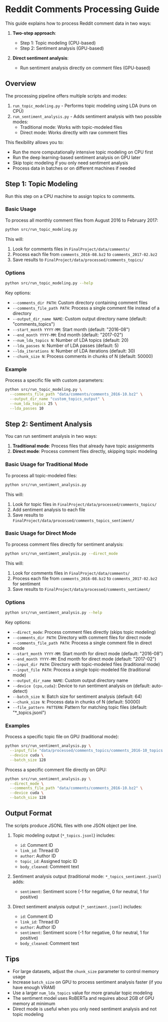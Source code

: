 # Reddit Comments Processing Guide

This guide explains how to process Reddit comment data in two ways:

1. **Two-step approach**:
   - Step 1: Topic modeling (CPU-based)
   - Step 2: Sentiment analysis (GPU-based)

2. **Direct sentiment analysis**:
   - Run sentiment analysis directly on comment files (GPU-based)

## Overview

The processing pipeline offers multiple scripts and modes:

1. `run_topic_modeling.py` - Performs topic modeling using LDA (runs on CPU)
2. `run_sentiment_analysis.py` - Adds sentiment analysis with two possible modes:
   - Traditional mode: Works with topic-modeled files
   - Direct mode: Works directly with raw comment files

This flexibility allows you to:
- Run the more computationally intensive topic modeling on CPU first
- Run the deep learning-based sentiment analysis on GPU later
- Skip topic modeling if you only need sentiment analysis
- Process data in batches or on different machines if needed

## Step 1: Topic Modeling

Run this step on a CPU machine to assign topics to comments.

### Basic Usage

To process all monthly comment files from August 2016 to February 2017:

```bash
python src/run_topic_modeling.py
```

This will:
1. Look for comments files in `FinalProject/data/comments/`
2. Process each file from `comments_2016-08.bz2` to `comments_2017-02.bz2`
3. Save results to `FinalProject/data/processed/comments_topics/`

### Options

```bash
python src/run_topic_modeling.py --help
```

Key options:
- `--comments_dir PATH`: Custom directory containing comment files
- `--comments_file_path PATH`: Process a single comment file instead of a directory
- `--output_dir_name NAME`: Custom output directory name (default: "comments_topics")
- `--start_month YYYY-MM`: Start month (default: "2016-08")
- `--end_month YYYY-MM`: End month (default: "2017-02")
- `--num_lda_topics N`: Number of LDA topics (default: 20)
- `--lda_passes N`: Number of LDA passes (default: 5)
- `--lda_iterations N`: Number of LDA iterations (default: 30)
- `--chunk_size N`: Process comments in chunks of N (default: 50000)

### Example

Process a specific file with custom parameters:

```bash
python src/run_topic_modeling.py \
  --comments_file_path "data/comments/comments_2016-10.bz2" \
  --output_dir_name "custom_topics_output" \
  --num_lda_topics 25 \
  --lda_passes 10
```

## Step 2: Sentiment Analysis

You can run sentiment analysis in two ways:

1. **Traditional mode**: Process files that already have topic assignments
2. **Direct mode**: Process comment files directly, skipping topic modeling

### Basic Usage for Traditional Mode

To process all topic-modeled files:

```bash
python src/run_sentiment_analysis.py
```

This will:
1. Look for topic files in `FinalProject/data/processed/comments_topics/`
2. Add sentiment analysis to each file
3. Save results to `FinalProject/data/processed/comments_topics_sentiment/`

### Basic Usage for Direct Mode

To process comment files directly for sentiment analysis:

```bash
python src/run_sentiment_analysis.py --direct_mode
```

This will:
1. Look for comments files in `FinalProject/data/comments/`
2. Process each file from `comments_2016-08.bz2` to `comments_2017-02.bz2` for sentiment
3. Save results to `FinalProject/data/processed/comments_sentiment/`

### Options

```bash
python src/run_sentiment_analysis.py --help
```

Key options:
- `--direct_mode`: Process comment files directly (skips topic modeling)
- `--comments_dir PATH`: Directory with comment files for direct mode
- `--comments_file_path PATH`: Process a single comment file in direct mode
- `--start_month YYYY-MM`: Start month for direct mode (default: "2016-08")
- `--end_month YYYY-MM`: End month for direct mode (default: "2017-02")
- `--input_dir PATH`: Directory with topic-modeled files (traditional mode)
- `--input_file PATH`: Process a single topic-modeled file (traditional mode)
- `--output_dir_name NAME`: Custom output directory name
- `--device {cpu,cuda}`: Device to run sentiment analysis on (default: auto-detect)
- `--batch_size N`: Batch size for sentiment analysis (default: 64)
- `--chunk_size N`: Process data in chunks of N (default: 50000)
- `--file_pattern PATTERN`: Pattern for matching topic files (default: "*_topics.jsonl")

### Examples

Process a specific topic file on GPU (traditional mode):

```bash
python src/run_sentiment_analysis.py \
  --input_file "data/processed/comments_topics/comments_2016-10_topics.jsonl" \
  --device cuda \
  --batch_size 128
```

Process a specific comment file directly on GPU:

```bash
python src/run_sentiment_analysis.py \
  --direct_mode \
  --comments_file_path "data/comments/comments_2016-10.bz2" \
  --device cuda \
  --batch_size 128
```

## Output Format

The scripts produce JSONL files with one JSON object per line.

1. Topic modeling output (`*_topics.jsonl`) includes:
   - `id`: Comment ID
   - `link_id`: Thread ID
   - `author`: Author ID
   - `topic_id`: Assigned topic ID
   - `body_cleaned`: Comment text

2. Sentiment analysis output (traditional mode: `*_topics_sentiment.jsonl`) adds:
   - `sentiment`: Sentiment score (-1 for negative, 0 for neutral, 1 for positive)

3. Direct sentiment analysis output (`*_sentiment.jsonl`) includes:
   - `id`: Comment ID
   - `link_id`: Thread ID
   - `author`: Author ID
   - `sentiment`: Sentiment score (-1 for negative, 0 for neutral, 1 for positive)
   - `body_cleaned`: Comment text

## Tips

- For large datasets, adjust the `chunk_size` parameter to control memory usage
- Increase `batch_size` on GPU to process sentiment analysis faster (if you have enough VRAM)
- Use a larger `num_lda_topics` value for more granular topic modeling
- The sentiment model uses RoBERTa and requires about 2GB of GPU memory at minimum
- Direct mode is useful when you only need sentiment analysis and not topic modeling 